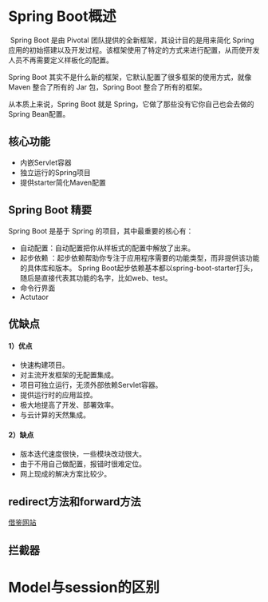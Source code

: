 # Spring Boot概述

​	Spring Boot 是由 Pivotal 团队提供的全新框架，其设计目的是用来简化 Spring 应用的初始搭建以及开发过程。该框架使用了特定的方式来进行配置，从而使开发人员不再需要定义样板化的配置。

Spring Boot 其实不是什么新的框架，它默认配置了很多框架的使用方式，就像 Maven 整合了所有的 Jar 包，Spring Boot 整合了所有的框架。



从本质上来说，Spring Boot 就是 Spring，它做了那些没有它你自己也会去做的Spring Bean配置。





## 核心功能

- 内嵌Servlet容器
- 独立运行的Spring项目
- 提供starter简化Maven配置



## Spring Boot 精要

Spring Boot 是基于 Spring 的项目，其中最重要的核心有：

- 自动配置：自动配置把你从样板式的配置中解放了出来。
- 起步依赖 ：起步依赖帮助你专注于应用程序需要的功能类型，而非提供该功能的具体库和版本。 Spring Boot起步依赖基本都以spring-boot-starter打头，随后是直接代表其功能的名字，比如web、test。
- 命令行界面
- Actutaor





## 优缺点

#### 1）优点

- 快速构建项目。
- 对主流开发框架的无配置集成。
- 项目可独立运行，无须外部依赖Servlet容器。
- 提供运行时的应用监控。
- 极大地提高了开发、部署效率。
- 与云计算的天然集成。

#### 2）缺点

- 版本迭代速度很快，一些模块改动很大。
- 由于不用自己做配置，报错时很难定位。
- 网上现成的解决方案比较少。






## redirect方法和forward方法

[借鉴网站](https://www.cnblogs.com/selene/p/4518246.html)



## 拦截器









# Model与session的区别

